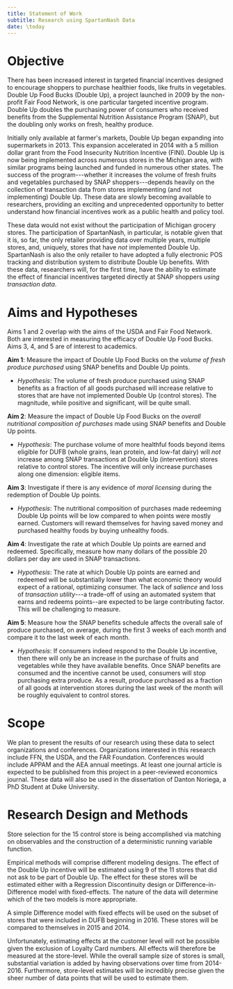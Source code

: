 ```yaml
---
title: Statement of Work
subtitle: Research using SpartanNash Data
date: \today
---
```


# Objective

There has been increased interest in targeted financial incentives designed to encourage shoppers to purchase healthier foods, like fruits in vegetables. Double Up Food Bucks (Double Up), a project launched in 2009 by the non-profit Fair Food Network, is one particular targeted incentive program. Double Up doubles the purchasing power of consumers who received benefits from the Supplemental Nutrition Assistance Program (SNAP), but the doubling only works on fresh, healthy produce.

Initially only available at farmer's markets, Double Up began expanding into supermarkets in 2013. This expansion accelerated in 2014 with a 5 million dollar grant from the Food Insecurity Nutrition Incentive (FINI). Double Up is now being implemented across numerous stores in the Michigan area, with similar programs being launched and funded in numerous other states. The success of the program---whether it increases the volume of fresh fruits and vegetables purchased by SNAP shoppers---depends heavily on the collection of transaction data from stores implementing (and not implementing) Double Up. These data are slowly becoming available to researchers, providing an exciting and unprecedented opportunity to better understand how financial incentives work as a public health and policy tool.

These data would not exist without the participation of Michigan grocery stores. The participation of SpartanNash, in particular, is notable given that it is, so far, the only retailer providing data over multiple years, multiple stores, and, uniquely, stores that have *not* implemented Double Up. SpartanNash is also the only retailer to have adopted a fully electronic POS tracking and distribution system to distribute Double Up benefits. With these data, researchers will, for the first time, have the ability to estimate the effect of financial incentives targeted directly at SNAP shoppers *using transaction data*. 

# Aims and Hypotheses

Aims 1 and 2 overlap with the aims of the USDA and Fair Food Network. Both are interested in measuring the efficacy of Double Up Food Bucks. Aims 3, 4, and 5 are of interest to academics.

**Aim 1**: Measure the impact of Double Up Food Bucks on the *volume of fresh produce purchased* using SNAP benefits and Double Up points.

* *Hypothesis*: The volume of fresh produce purchased using SNAP benefits as a fraction of all goods purchased will increase relative to stores that are have not implemented Double Up (control stores). The magnitude, while positive and significant, will be quite small.

**Aim 2**: Measure the impact of Double Up Food Bucks on the *overall nutritional composition of purchases* made using SNAP benefits and Double Up points.

* *Hypothesis*: The purchase volume of more healthful foods beyond items eligible for DUFB (whole grains, lean protein, and low-fat dairy) will *not* increase among SNAP transactions at Double Up (intervention) stores relative to control stores. The incentive will only increase purchases along one dimension: eligible items.

**Aim 3**: Investigate if there is any evidence of *moral licensing* during the redemption of Double Up points.
    
* *Hypothesis*: The nutritional composition of purchases made redeeming Double Up points will be low compared to when points were mostly earned. Customers will reward themselves for having saved money and purchased healthy foods by buying unhealthy foods.

**Aim 4**: Investigate the rate at which Double Up points are earned and redeemed. Specifically, measure how many dollars of the possible 20 dollars per day are used in SNAP transactions.
    
- *Hypothesis*: The rate at which Double Up points are earned and redeemed will be substantially lower than what economic theory would expect of a rational, optimizing consumer. The lack of *salience* and loss of *transaction utility*---a trade-off of using an automated system that earns and redeems points--are expected to be large contributing factor. This will be challenging to measure.

**Aim 5**: Measure how the SNAP benefits schedule affects the overall sale of produce purchased, on average, during the first 3 weeks of each month and compare it to the last week of each month.

- *Hypothesis*: If consumers indeed respond to the Double Up incentive, then there will only be an increase in the purchase of fruits and vegetables while they have available benefits. Once SNAP benefits are consumed and the incentive cannot be used, consumers will stop purchasing extra produce. As a result, produce purchased as a fraction of all goods at intervention stores during the last week of the month will be roughly equivalent to control stores.

# Scope

We plan to present the results of our research using these data to select organizations and conferences. Organizations interested in this research include FFN, the USDA, and the FAR Foundation. Conferences would include APPAM and the AEA annual meetings. At least one journal article is expected to be published from this project in a peer-reviewed economics journal. These data will also be used in the dissertation of Danton Noriega, a PhD Student at Duke University.

# Research Design and Methods

Store selection for the 15 control store is being accomplished via matching on observables and the construction of a deterministic running variable function. 

Empirical methods will comprise different modeling designs. The effect of the Double Up incentive will be estimated using 9 of the 11 stores that did not ask to be part of Double Up. The effect for these stores will be estimated either with a Regression Discontinuity design or Difference-in-Difference model with fixed-effects. The nature of the data will determine which of the two models is more appropriate. 

A simple Difference model with fixed effects will be used on the subset of stores that were included in DUFB beginning in 2016. These stores will be compared to themselves in 2015 and 2014.

Unfortunately, estimating effects at the customer level will not be possible given the exclusion of Loyalty Card numbers. All effects will therefore be measured at the store-level. While the overall sample size of stores is small, substantial variation is added by having observations over time from 2014-2016. Furthermore, store-level estimates will be incredibly precise given the sheer number of data points that will be used to estimate them.

